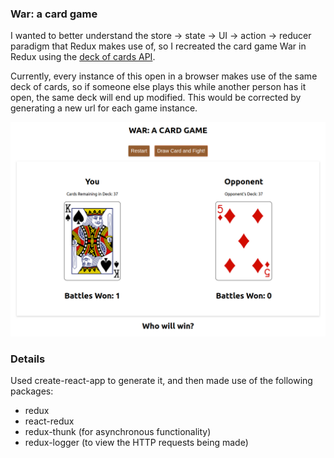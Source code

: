 ### War: a card game

I wanted to better understand the store -> state -> UI -> action -> reducer paradigm that Redux makes use of, so I recreated the card game War in Redux using the [deck of cards API](deckofcardsapi.com). 

Currently, every instance of this open in a browser makes use of the same deck of cards, so if someone else plays this while another person has it open, the same deck will end up modified. This would be corrected by generating a new url for each game instance.

![Screenshot](screencap.png)

### Details

Used create-react-app to generate it, and then made use of the following packages:
- redux
- react-redux
- redux-thunk (for asynchronous functionality)
- redux-logger (to view the HTTP requests being made)
